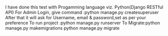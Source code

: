 I have done this test with Progamming language viz. Python(Django RESTful API)
For Admin Login, give command :python manage.py createsuperuser
After that it will ask for Username, email & password,set as per your preference
To run project :python manage.py runserver
To Migrate:python manage.py makemigrations
python manage.py migrate

